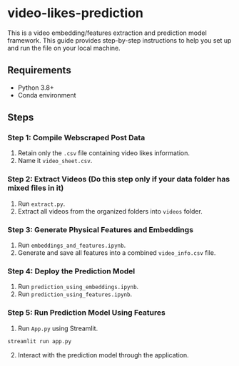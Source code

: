 # video-likes-prediction

This is a video embedding/features extraction and prediction model framework. This guide provides step-by-step instructions to help you set up and run the file on your local machine.


## Requirements

- Python 3.8+
- Conda environment

## Steps

### Step 1: Compile Webscraped Post Data 
1. Retain only the `.csv` file containing video likes information.
2. Name it `video_sheet.csv`.

### Step 2: Extract Videos (Do this step only if your data folder has mixed files in it)
1. Run `extract.py`.
2. Extract all videos from the organized folders into `videos` folder.

### Step 3: Generate Physical Features and Embeddings
1. Run `embeddings_and_features.ipynb`.
2. Generate and save all features into a combined `video_info.csv` file.

### Step 4: Deploy the Prediction Model
1. Run `prediction_using_embeddings.ipynb`.
2. Run `prediction_using_features.ipynb`.

### Step 5: Run Prediction Model Using Features
1. Run `App.py` using Streamlit.
```bash
streamlit run app.py
```
2. Interact with the prediction model through the application.
